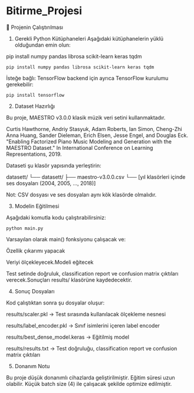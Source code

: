 # Bitirme_Projesi

🚀 Projenin Çalıştırılması
1. Gerekli Python Kütüphaneleri
 Aşağıdaki kütüphanelerin yüklü olduğundan emin olun:

pip install numpy pandas librosa scikit-learn keras tqdm

    pip install numpy pandas librosa scikit-learn keras tqdm
İsteğe bağlı: TensorFlow backend için ayrıca TensorFlow kurulumu gerekebilir:

    pip install tensorflow
    
2. Dataset Hazırlığı

 Bu proje, MAESTRO v3.0.0 klasik müzik veri setini kullanmaktadır.

  Curtis Hawthorne, Andriy Stasyuk, Adam Roberts, Ian Simon, Cheng-Zhi Anna Huang,
  Sander Dieleman, Erich Elsen, Jesse Engel, and Douglas Eck. "Enabling
  Factorized Piano Music Modeling and Generation with the MAESTRO Dataset."
  In International Conference on Learning Representations, 2019.

Dataseti şu klasör yapısında yerleştirin:

datasett/
└── datasett/
    ├── maestro-v3.0.0.csv
    └── [yıl klasörleri içinde ses dosyaları (2004, 2005, ..., 2018)]

Not: CSV dosyası ve ses dosyaları aynı kök klasörde olmalıdır.

3. Modelin Eğitilmesi

 Aşağıdaki komutla kodu çalıştırabilirsiniz:

    python main.py

 Varsayılan olarak main() fonksiyonu çalışacak ve:

 Özellik çıkarımı yapacak

 Veriyi ölçekleyecek.Modeli eğitecek

 Test setinde doğruluk, classification report ve confusion matrix çıktıları verecek.Sonuçları results/ klasörüne kaydedecektir.

4. Sonuç Dosyaları

 Kod çalıştıktan sonra şu dosyalar oluşur:

 results/scaler.pkl → Test sırasında kullanılacak ölçekleme nesnesi

 results/label_encoder.pkl → Sınıf isimlerini içeren label encoder

 results/best_dense_model.keras → Eğitilmiş model

 results/results.txt → Test doğruluğu, classification report ve confusion matrix çıktıları

5. Donanım Notu

 Bu proje düşük donanımlı cihazlarda geliştirilmiştir.
 Eğitim süresi uzun olabilir. Küçük batch size (4) ile çalışacak şekilde optimize edilmiştir.
